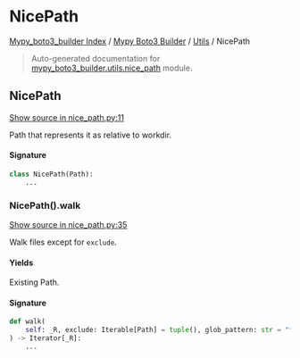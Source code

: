 # NicePath

[Mypy_boto3_builder Index](../../README.md#mypy_boto3_builder-index) /
[Mypy Boto3 Builder](../index.md#mypy-boto3-builder) /
[Utils](./index.md#utils) /
NicePath

> Auto-generated documentation for [mypy_boto3_builder.utils.nice_path](https://github.com/youtype/mypy_boto3_builder/blob/main/mypy_boto3_builder/utils/nice_path.py) module.

## NicePath

[Show source in nice_path.py:11](https://github.com/youtype/mypy_boto3_builder/blob/main/mypy_boto3_builder/utils/nice_path.py#L11)

Path that represents it as relative to workdir.

#### Signature

```python
class NicePath(Path):
    ...
```

### NicePath().walk

[Show source in nice_path.py:35](https://github.com/youtype/mypy_boto3_builder/blob/main/mypy_boto3_builder/utils/nice_path.py#L35)

Walk files except for `exclude`.

#### Yields

Existing Path.

#### Signature

```python
def walk(
    self: _R, exclude: Iterable[Path] = tuple(), glob_pattern: str = "**/*"
) -> Iterator[_R]:
    ...
```
